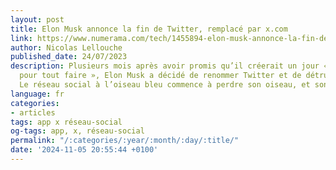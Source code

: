 ```yaml
---
layout: post
title: Elon Musk annonce la fin de Twitter, remplacé par x.com
link: https://www.numerama.com/tech/1455894-elon-musk-annonce-la-fin-de-twitter-remplace-par-x-com.html
author: Nicolas Lellouche
published_date: 24/07/2023
description: Plusieurs mois après avoir promis qu’il créerait un jour « X, l’application
  pour tout faire », Elon Musk a décidé de renommer Twitter et de détruire son identité.
  Le réseau social à l’oiseau bleu commence à perdre son oiseau, et son bleu.
language: fr
categories:
- articles
tags: app x réseau-social
og-tags: app, x, réseau-social
permalink: "/:categories/:year/:month/:day/:title/"
date: '2024-11-05 20:55:44 +0100'
---
```

